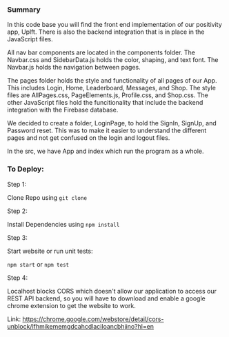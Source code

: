 ### Summary

In this code base you will find the front end implementation of our positivity app, Uplft. There is also the backend integration that is in place in the JavaScript files.

All nav bar components are located in the components folder. The Navbar.css and SidebarData.js holds the color, shaping, and text font. The Navbar.js holds the navigation between pages.

The pages folder holds the style and functionality of all pages of our App. This includes Login, Home, Leaderboard, Messages, and Shop.
The style files are AllPages.css, PageElements.js, Profile.css, and Shop.css. The other JavaScript files hold the funcitionality that include the backend integration with the Firebase database.

We decided to create a folder, LoginPage, to hold the SignIn, SignUp, and Password reset. This was to make it easier to understand the different pages and not get confused on the login and logout files.

In the src, we have App and index which run the program as a whole.



### To Deploy:

Step 1:

Clone Repo using ```git clone```

Step 2:

Install Dependencies using ```npm install```

Step 3:

Start website or run unit tests:

```npm start``` or ```npm test```

Step 4:

Localhost blocks CORS which doesn't allow our application to access our REST API backend, so you will have to download and enable a google chrome extension to get the website to work.

Link: https://chrome.google.com/webstore/detail/cors-unblock/lfhmikememgdcahcdlaciloancbhjino?hl=en
